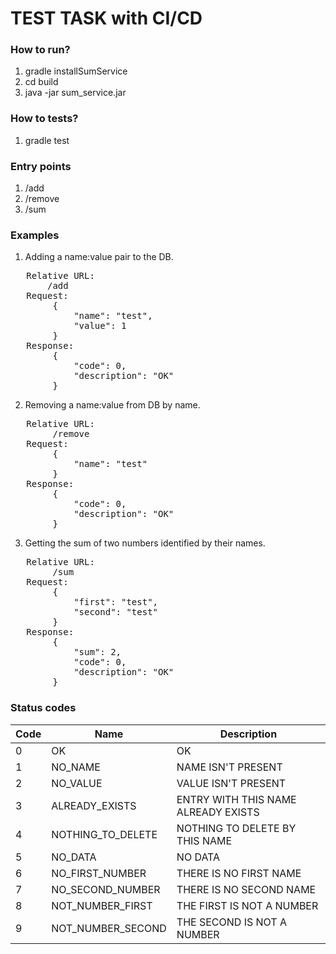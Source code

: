 # TEST TASK with CI/CD

### How to run?

1. gradle installSumService
2. cd build
3. java -jar sum_service.jar

### How to tests?
1. gradle test

### Entry points

1. /add
2. /remove
3. /sum

### Examples

1. Adding a name:value pair to the DB.

<pre>
   Relative URL:
       /add
   Request:
        {
            "name": "test",
            "value": 1
        }
   Response:
        {
            "code": 0,
            "description": "OK"
        }
</pre>

2. Removing a name:value from DB by name.

<pre>
   Relative URL:
        /remove
   Request:
        {
            "name": "test"
        }
   Response:
        {
            "code": 0,
            "description": "OK"
        }
</pre>

3. Getting the sum of two numbers identified by their names.

<pre>
   Relative URL:
        /sum
   Request:
        {
            "first": "test",
            "second": "test"
        }
   Response:
        {
            "sum": 2,
            "code": 0,
            "description": "OK"
        }
</pre>

### Status codes

| Code | Name              | Description                         |
|------|-------------------|-------------------------------------|
| 0    | OK                | OK                                  |
| 1    | NO_NAME           | NAME ISN'T PRESENT                  |
| 2    | NO_VALUE          | VALUE ISN'T PRESENT                 |
| 3    | ALREADY_EXISTS    | ENTRY WITH THIS NAME ALREADY EXISTS |
| 4    | NOTHING_TO_DELETE | NOTHING TO DELETE BY THIS NAME      |
| 5    | NO_DATA           | NO DATA                             |
| 6    | NO_FIRST_NUMBER   | THERE IS NO FIRST NAME              |
| 7    | NO_SECOND_NUMBER  | THERE IS NO SECOND NAME             |
| 8    | NOT_NUMBER_FIRST  | THE FIRST IS NOT A NUMBER           |
| 9    | NOT_NUMBER_SECOND | THE SECOND IS NOT A NUMBER          |
